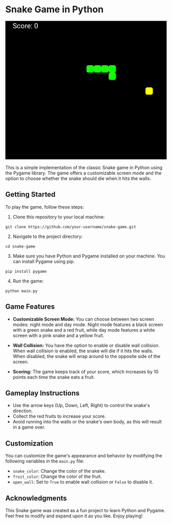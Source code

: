 # Snake Game in Python

![snake gif](snake.gif)

This is a simple implementation of the classic Snake game in Python using the Pygame library. The game offers a customizable screen mode and the option to choose whether the snake should die when it hits the walls.

## Getting Started

To play the game, follow these steps:

1. Clone this repository to your local machine:

```
git clone https://github.com/your-username/snake-game.git
```

2. Navigate to the project directory:

```
cd snake-game
```


3. Make sure you have Python and Pygame installed on your machine. You can install Pygame using pip:

```
pip install pygame
```

4. Run the game:
```
python main.py
```

## Game Features

- **Customizable Screen Mode:** You can choose between two screen modes: night mode and day mode. Night mode features a black screen with a green snake and a red fruit, while day mode features a white screen with a pink snake and a yellow fruit.

- **Wall Collision:** You have the option to enable or disable wall collision. When wall collision is enabled, the snake will die if it hits the walls. When disabled, the snake will wrap around to the opposite side of the screen.

- **Scoring:** The game keeps track of your score, which increases by 10 points each time the snake eats a fruit.

## Gameplay Instructions

- Use the arrow keys (Up, Down, Left, Right) to control the snake's direction.
- Collect the red fruits to increase your score.
- Avoid running into the walls or the snake's own body, as this will result in a game over.

## Customization

You can customize the game's appearance and behavior by modifying the following variables in the `main.py` file:

- `snake_color`: Change the color of the snake.
- `fruit_color`: Change the color of the fruit.
- `open_wall`: Set to `True` to enable wall collision or `False` to disable it.


## Acknowledgments

This Snake game was created as a fun project to learn Python and Pygame. Feel free to modify and expand upon it as you like. Enjoy playing!
